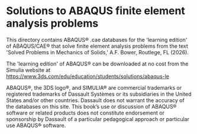 # Solutions to ABAQUS finite element analysis problems

This directory contains ABAQUS® .cae databases for the 'learning edition' of ABAQUS/CAE® that solve finite element analysis problems from the text 'Solved Problems in Mechanics of Solids,' A.F. Bower, Routlege, FL (2026).

The 'learning edition' of ABAQUS® can be downloaded at no cost from the Simulia website at https://www.3ds.com/edu/education/students/solutions/abaqus-le

ABAQUS®, the 3DS logo®, and SIMULIA® are commercial trademarks or registered trademarks of Dassault Systèmes or its subsidiaries in the United States and/or other countries. Dassault does not warrant the accuracy of the databases on this site. This book’s use or discussion of ABAQUS® software or related products does not constitute endorsement or sponsorship by Dassault of a particular pedagogical approach or particular use ABAQUS® software.

